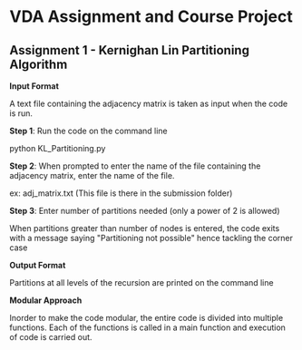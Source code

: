 # VDA Assignment and Course Project
## Assignment 1 - Kernighan Lin Partitioning Algorithm

**Input Format**

A text file containing the adjacency matrix is taken as input when the code is run.

**Step 1**: Run the code on the command line 

python KL_Partitioning.py

**Step 2**: When prompted to enter the name of the file containing the adjacency matrix, enter the name of the file.

ex: adj_matrix.txt (This file is there in the submission folder)

**Step 3**: Enter number of partitions needed (only a power of 2 is allowed)

When partitions greater than number of nodes is entered, the code exits with a message saying "Partitioning not possible" hence tackling the corner case

**Output Format**

Partitions at all levels of the recursion are printed on the command line

**Modular Approach**

Inorder to make the code modular, the entire code is divided into multiple functions.
Each of the functions is called in a main function and execution of code is carried out.


